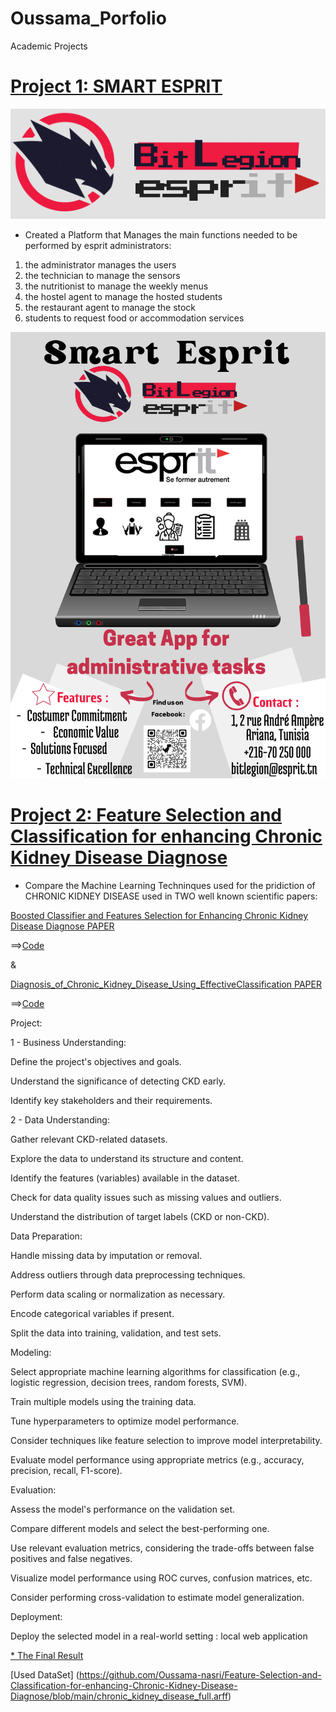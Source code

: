# Oussama_Porfolio
Academic Projects 

# [Project 1: SMART ESPRIT](https://github.com/Oussama-nasri/Smart-Esprit)

![](images/logo_final.png)
* Created a Platform that Manages the main functions needed to be performed by esprit administrators:
1.  the administrator  manages the users
2.  the technician to manage the sensors
3.  the nutritionist to manage the weekly menus
4.  the hostel agent to manage the hosted students
5.  the restaurant agent to manage the stock
6.  students to request food or accommodation services


![](/images/Smart_Esprit2-1.png)



# [Project 2: Feature Selection and Classification for enhancing Chronic Kidney Disease Diagnose](https://github.com/Oussama-nasri/Feature-Selection-and-Classification-for-enhancing-Chronic-Kidney-Disease-Diagnose)

* Compare the Machine Learning Techninques used for the pridiction of CHRONIC KIDNEY DISEASE used in TWO well known scientific papers:

[Boosted Classifier and Features Selection for Enhancing Chronic Kidney Disease Diagnose PAPER](https://github.com/Oussama-nasri/Feature-Selection-and-Classification-for-enhancing-Chronic-Kidney-Disease-Diagnose/blob/main/Boosted%20Classifier%20and%20Features%20Selection%20for%20Enhancing%20Chronic%20Kidney%20Disease%20Diagnose.pdf)

==>[Code](https://github.com/Oussama-nasri/Feature-Selection-and-Classification-for-enhancing-Chronic-Kidney-Disease-Diagnose/blob/main/P2%20Boosted%20Classifier%20and%20Features%20Selection%20for%20Enhancing%20Chronic%20Kidney%20Disease%20Diagnose%20(1)%20(1).ipynb)

&

[Diagnosis_of_Chronic_Kidney_Disease_Using_EffectiveClassification PAPER](https://github.com/Oussama-nasri/Feature-Selection-and-Classification-for-enhancing-Chronic-Kidney-Disease-Diagnose/blob/main/Diagnosis_of_Chronic_Kidney_Disease_Using_EffectiveClassification.pdf)

==>[Code](https://github.com/Oussama-nasri/Feature-Selection-and-Classification-for-enhancing-Chronic-Kidney-Disease-Diagnose/blob/main/P1%20Diagnosis_of_Chronic_Kidney_Disease_Using_EffectiveClassification%20(7)%20(1).ipynb)

Project:

1 - Business Understanding:

Define the project's objectives and goals.

Understand the significance of detecting CKD early.

Identify key stakeholders and their requirements.

2 - Data Understanding:

Gather relevant CKD-related datasets.

Explore the data to understand its structure and content.

Identify the features (variables) available in the dataset.

Check for data quality issues such as missing values and outliers.

Understand the distribution of target labels (CKD or non-CKD).

Data Preparation:

Handle missing data by imputation or removal.

Address outliers through data preprocessing techniques.

Perform data scaling or normalization as necessary.

Encode categorical variables if present.

Split the data into training, validation, and test sets.

Modeling:

Select appropriate machine learning algorithms for classification (e.g., logistic regression, decision trees, random forests, SVM).

Train multiple models using the training data.

Tune hyperparameters to optimize model performance.

Consider techniques like feature selection to improve model interpretability.

Evaluate model performance using appropriate metrics (e.g., accuracy, precision, recall, F1-score).

Evaluation:

Assess the model's performance on the validation set.

Compare different models and select the best-performing one.

Use relevant evaluation metrics, considering the trade-offs between false positives and false negatives.

Visualize model performance using ROC curves, confusion matrices, etc.

Consider performing cross-validation to estimate model generalization.

Deployment:

Deploy the selected model in a real-world setting  : local web application




[ * The Final Result](https://github.com/Oussama-nasri/Feature-Selection-and-Classification-for-enhancing-Chronic-Kidney-Disease-Diagnose/blob/main/Enhancement%20.ipynb)

[Used DataSet] (https://github.com/Oussama-nasri/Feature-Selection-and-Classification-for-enhancing-Chronic-Kidney-Disease-Diagnose/blob/main/chronic_kidney_disease_full.arff)




